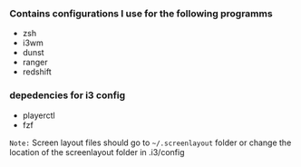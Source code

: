 ### Contains configurations I use for the following programms
- zsh
- i3wm
- dunst
- ranger
- redshift

### depedencies for i3 config
 - playerctl
 - fzf

```Note:``` Screen layout files should go to `~/.screenlayout` folder or change the location of the screenlayout folder in .i3/config


